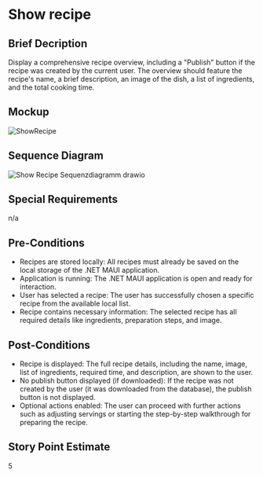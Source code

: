 # Show recipe
## Brief Decription
Display a comprehensive recipe overview, including a "Publish" button if the recipe was created by the current user. The overview should feature the recipe's name, a brief description, an image of the dish, a list of ingredients, and the total cooking time.

## Mockup
![ShowRecipe](https://github.com/user-attachments/assets/acc9a556-2282-4000-a208-e9a99757df36)

## Sequence Diagram
![Show Recipe Sequenzdiagramm drawio](https://github.com/user-attachments/assets/b07dda83-ccc1-4c38-ac01-8075e4799fea)

## Special Requirements
n/a

## Pre-Conditions
* Recipes are stored locally: All recipes must already be saved on the local storage of the .NET MAUI application.
* Application is running: The .NET MAUI application is open and ready for interaction.
* User has selected a recipe: The user has successfully chosen a specific recipe from the available local list.
* Recipe contains necessary information: The selected recipe has all required details like ingredients, preparation steps, and image.

## Post-Conditions
* Recipe is displayed: The full recipe details, including the name, image, list of ingredients, required time, and description, are shown to the user.
* No publish button displayed (if downloaded): If the recipe was not created by the user (it was downloaded from the database), the publish button is not displayed.
* Optional actions enabled: The user can proceed with further actions such as adjusting servings or starting the step-by-step walkthrough for preparing the recipe.

## Story Point Estimate
5
